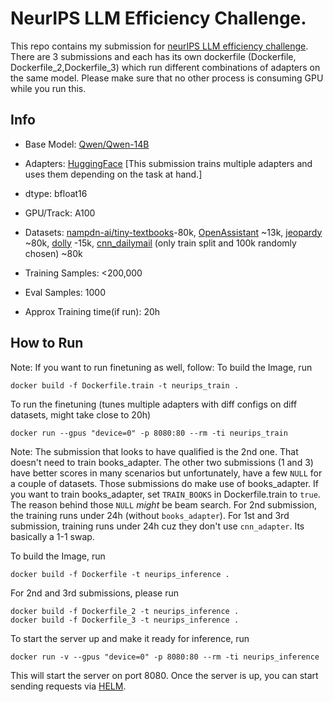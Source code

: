 # NeurIPS LLM Efficiency Challenge.

This repo contains my submission for [neurIPS LLM efficiency challenge](https://llm-efficiency-challenge.github.io/).
There are 3 submissions and each has its own dockerfile (Dockerfile, Dockerfile_2,Dockerfile_3) which run different combinations of adapters on the same model. Please make sure that no other process is consuming GPU while you run this.

## Info
- Base Model: [Qwen/Qwen-14B](https://huggingface.co/Qwen/Qwen-14B)
- Adapters: [HuggingFace](https://huggingface.co/imdatta0) [This submission trains multiple adapters and uses them depending on the task at hand.]
- dtype: bfloat16
- GPU/Track: A100
- Datasets: [nampdn-ai/tiny-textbooks](https://huggingface.co/datasets/nampdn-ai/tiny-textbooks)-80k, [OpenAssistant](OpenAssistant/oasst_top1_2023-08-25) ~13k, [jeopardy](https://huggingface.co/datasets/jeopardy) ~80k, [dolly](databricks/databricks-dolly-15k) -15k, [cnn_dailymail](https://huggingface.co/datasets/cnn_dailymail/viewer/3.0.0) (only train split and 100k randomly chosen) ~80k

- Training Samples: <200,000
- Eval Samples: 1000
- Approx Training time(if run): 20h

## How to Run
Note: If you want to run finetuning as well, follow:
To build the Image, run
```
docker build -f Dockerfile.train -t neurips_train .
```
To run the finetuning (tunes multiple adapters with diff configs on diff datasets, might take close to 20h)
```
docker run --gpus "device=0" -p 8080:80 --rm -ti neurips_train
```
Note: The submission that looks to have qualified is the 2nd one. That doesn't need to train books_adapter. The other two submissions (1 and 3) have better scores in many scenarios but unfortunately, have a few `NULL` for a couple of datasets. Those submissions do make use of books_adapter. If you want to train books_adapter, set `TRAIN_BOOKS` in Dockerfile.train to `true`. The reason behind those `NULL` *might*  be beam search.
For 2nd submission, the training runs under 24h (without `books_adapter`). 
For 1st and 3rd submission, training runs under 24h cuz they don't use `cnn_adapter`. Its basically a 1-1 swap. 



To build the Image, run
```
docker build -f Dockerfile -t neurips_inference .
```
For 2nd and 3rd submissions, please run
```
docker build -f Dockerfile_2 -t neurips_inference .
docker build -f Dockerfile_3 -t neurips_inference .
```

To start the server up and make it ready for inference, run
```
docker run -v --gpus "device=0" -p 8080:80 --rm -ti neurips_inference
```
This will start the server on port 8080.
Once the server is up, you can start sending requests via [HELM](https://github.com/stanford-crfm/helm/tree/main).
